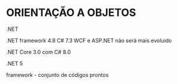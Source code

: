 # ORIENTAÇÃO A OBJETOS


.NET 

.NET framework 4.8 C# 7.3
WCF e ASP.NET não será mais evoluido

.NET Core 3.0 com C# 8.0

.NET 5 


framework - conjunto de códigos prontos



